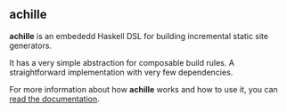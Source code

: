 ## achille

**achille** is an embededd Haskell DSL for building incremental static site generators.

It has a very simple abstraction for composable build rules.
A straightforward implementation with very few dependencies.

For more information about how **achille** works and how to use it, you can [read the
documentation](https://acatalepsie.fr/projects/achille/).
